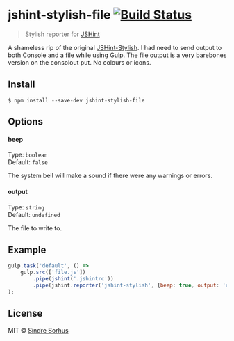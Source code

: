 # jshint-stylish-file [![Build Status](https://travis-ci.org/ackellyb/jshint-stylish-file.svg?branch=master)](https://travis-ci.org/sindresorhus/jshint-stylish)

> Stylish reporter for [JSHint](https://github.com/jshint/jshint)

A shameless rip of the original [JSHint-Stylish](https://github.com/sindresorhus/jshint-stylish). I had need to send output to both Console and a file while using Gulp. The file output is a very barebones version on the consolout put. No colours or icons. 
## Install

```
$ npm install --save-dev jshint-stylish-file
```
## Options

#### beep

Type: `boolean`<br>
Default: `false`

The system bell will make a sound if there were any warnings or errors.

#### output
Type: `string`<br>
Default: `undefined`

The file to write to.

## Example

```js
gulp.task('default', () =>
	gulp.src(['file.js'])
		.pipe(jshint('.jshintrc'))
		.pipe(jshint.reporter('jshint-stylish', {beep: true, output: 'report/report.txt' }))
);
```

## License

MIT © [Sindre Sorhus](https://sindresorhus.com)
